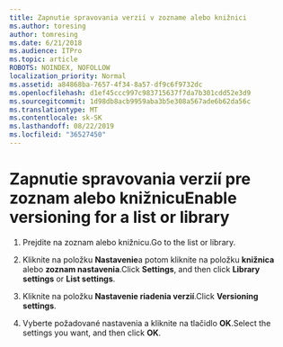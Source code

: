 ```yaml
---
title: Zapnutie spravovania verzií v zozname alebo knižnici
ms.author: toresing
author: tomresing
ms.date: 6/21/2018
ms.audience: ITPro
ms.topic: article
ROBOTS: NOINDEX, NOFOLLOW
localization_priority: Normal
ms.assetid: a84868ba-7657-4f34-8a57-df9c6f9732dc
ms.openlocfilehash: d1ef45ccc997c983715637f7da7b301cdd52e3d9
ms.sourcegitcommit: 1d98db8acb9959aba3b5e308a567ade6b62da56c
ms.translationtype: MT
ms.contentlocale: sk-SK
ms.lasthandoff: 08/22/2019
ms.locfileid: "36527450"
---
```

# <a name="enable-versioning-for-a-list-or-library"></a><span data-ttu-id="c12dd-102">Zapnutie spravovania verzií pre zoznam alebo knižnicu</span><span class="sxs-lookup"><span data-stu-id="c12dd-102">Enable versioning for a list or library</span></span>

1. <span data-ttu-id="c12dd-103">Prejdite na zoznam alebo knižnicu.</span><span class="sxs-lookup"><span data-stu-id="c12dd-103">Go to the list or library.</span></span>
    
2. <span data-ttu-id="c12dd-104">Kliknite na položku **Nastavenie**a potom kliknite na položku **knižnica** alebo **zoznam nastavenia**.</span><span class="sxs-lookup"><span data-stu-id="c12dd-104">Click **Settings**, and then click **Library settings** or **List settings**.</span></span>
    
3. <span data-ttu-id="c12dd-105">Kliknite na položku **Nastavenie riadenia verzií**.</span><span class="sxs-lookup"><span data-stu-id="c12dd-105">Click **Versioning settings**.</span></span>
    
4. <span data-ttu-id="c12dd-106">Vyberte požadované nastavenia a kliknite na tlačidlo **OK**.</span><span class="sxs-lookup"><span data-stu-id="c12dd-106">Select the settings you want, and then click **OK**.</span></span>
    

